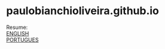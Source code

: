 # paulobianchioliveira.github.io

Resume:<br /><a href="cv/english.pdf">ENGLISH</a><br /><a href="cv/port.pdf">PORTUGUES</a>